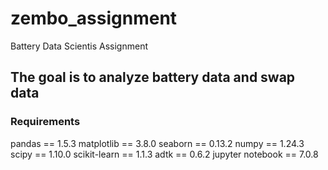 # zembo_assignment
Battery Data Scientis Assignment

## The goal is to analyze battery data and swap data

### Requirements
pandas == 1.5.3
matplotlib == 3.8.0
seaborn == 0.13.2
numpy == 1.24.3
scipy == 1.10.0
scikit-learn == 1.1.3
adtk == 0.6.2
jupyter notebook == 7.0.8

